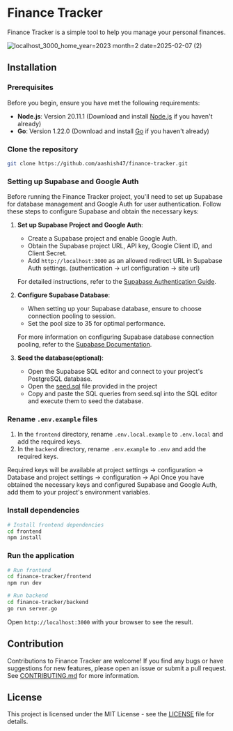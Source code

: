 # Finance Tracker

Finance Tracker is a simple tool to help you manage your personal finances.

   
![localhost_3000_home_year=2023 month=2 date=2025-02-07 (2)](https://github.com/user-attachments/assets/a1ccbcb8-b60b-4bb4-b316-2611772a84fe)






## Installation


### Prerequisites

Before you begin, ensure you have met the following requirements:

- **Node.js**: Version 20.11.1 (Download and install [Node.js](https://nodejs.org/) if you haven't already)
- **Go**: Version 1.22.0 (Download and install [Go](https://go.dev/) if you haven't already)

### Clone the repository

```bash
git clone https://github.com/aashish47/finance-tracker.git
```

### Setting up Supabase and Google Auth

Before running the Finance Tracker project, you'll need to set up Supabase for database management and Google Auth for user authentication. Follow these steps to configure Supabase and obtain the necessary keys:

1. **Set up Supabase Project and Google Auth**: 
   - Create a Supabase project and enable Google Auth.
   - Obtain the Supabase project URL, API key, Google Client ID, and Client Secret.
   - Add `http://localhost:3000` as an allowed redirect URL in Supabase Auth settings. (authentication -> url configuration -> site url)

   For detailed instructions, refer to the [Supabase Authentication Guide](https://supabase.com/docs/guides/auth/auth-deep-dive/auth-google-oauth).

2. **Configure Supabase Database**:
   - When setting up your Supabase database, ensure to choose connection pooling to session.
   - Set the pool size to 35 for optimal performance.

   For more information on configuring Supabase database connection pooling, refer to the [Supabase Documentation](https://supabase.com/docs).


3. **Seed the database(optional)**:
   - Open the Supabase SQL editor and connect to your project's PostgreSQL database.
   - Open the [seed.sql](seed.sql) file provided in the project
   - Copy and paste the SQL queries from seed.sql into the SQL editor and execute them to seed the database.

### Rename `.env.example` files

1. In the `frontend` directory, rename `.env.local.example` to `.env.local` and add the required keys.
2. In the `backend` directory, rename `.env.example` to `.env` and add the required keys.

Required keys will be available at project settings -> configuration -> Database and project settings -> configuration -> Api
Once you have obtained the necessary keys and configured Supabase and Google Auth, add them to your project's environment variables.

### Install dependencies

```bash
# Install frontend dependencies
cd frontend
npm install

```

### Run the application

```bash
# Run frontend
cd finance-tracker/frontend
npm run dev

# Run backend
cd finance-tracker/backend
go run server.go
```
Open `http://localhost:3000` with your browser to see the result.

## Contribution

Contributions to Finance Tracker are welcome! If you find any bugs or have suggestions for new features, please open an issue or submit a pull request. See [CONTRIBUTING.md](CONTRIBUTING.md) for more information.

## License

This project is licensed under the MIT License - see the [LICENSE](LICENSE) file for details.
